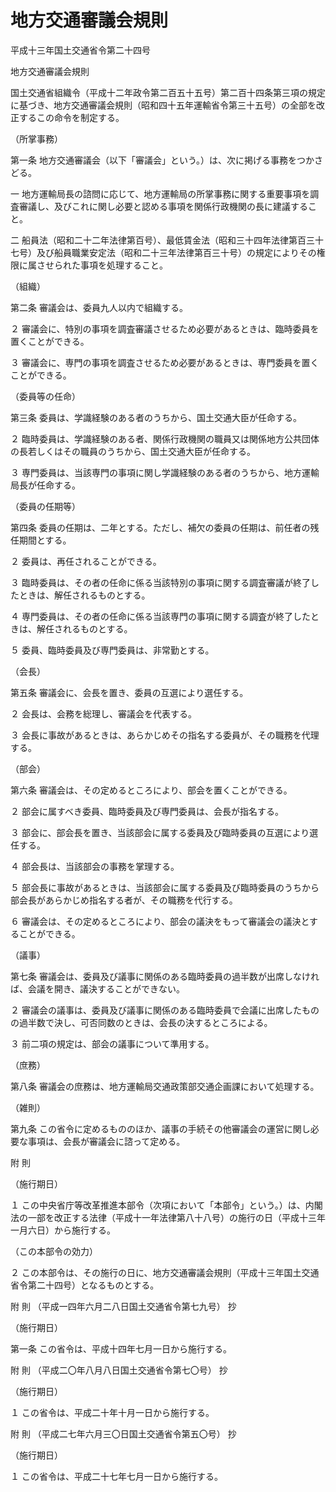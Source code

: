 # 地方交通審議会規則

平成十三年国土交通省令第二十四号

地方交通審議会規則

国土交通省組織令（平成十二年政令第二百五十五号）第二百十四条第三項の規定に基づき、地方交通審議会規則（昭和四十五年運輸省令第三十五号）の全部を改正するこの命令を制定する。

（所掌事務）

第一条 地方交通審議会（以下「審議会」という。）は、次に掲げる事務をつかさどる。

一 地方運輸局長の諮問に応じて、地方運輸局の所掌事務に関する重要事項を調査審議し、及びこれに関し必要と認める事項を関係行政機関の長に建議すること。

二 船員法（昭和二十二年法律第百号）、最低賃金法（昭和三十四年法律第百三十七号）及び船員職業安定法（昭和二十三年法律第百三十号）の規定によりその権限に属させられた事項を処理すること。

（組織）

第二条 審議会は、委員九人以内で組織する。

２ 審議会に、特別の事項を調査審議させるため必要があるときは、臨時委員を置くことができる。

３ 審議会に、専門の事項を調査させるため必要があるときは、専門委員を置くことができる。

（委員等の任命）

第三条 委員は、学識経験のある者のうちから、国土交通大臣が任命する。

２ 臨時委員は、学識経験のある者、関係行政機関の職員又は関係地方公共団体の長若しくはその職員のうちから、国土交通大臣が任命する。

３ 専門委員は、当該専門の事項に関し学識経験のある者のうちから、地方運輸局長が任命する。

（委員の任期等）

第四条 委員の任期は、二年とする。ただし、補欠の委員の任期は、前任者の残任期間とする。

２ 委員は、再任されることができる。

３ 臨時委員は、その者の任命に係る当該特別の事項に関する調査審議が終了したときは、解任されるものとする。

４ 専門委員は、その者の任命に係る当該専門の事項に関する調査が終了したときは、解任されるものとする。

５ 委員、臨時委員及び専門委員は、非常勤とする。

（会長）

第五条 審議会に、会長を置き、委員の互選により選任する。

２ 会長は、会務を総理し、審議会を代表する。

３ 会長に事故があるときは、あらかじめその指名する委員が、その職務を代理する。

（部会）

第六条 審議会は、その定めるところにより、部会を置くことができる。

２ 部会に属すべき委員、臨時委員及び専門委員は、会長が指名する。

３ 部会に、部会長を置き、当該部会に属する委員及び臨時委員の互選により選任する。

４ 部会長は、当該部会の事務を掌理する。

５ 部会長に事故があるときは、当該部会に属する委員及び臨時委員のうちから部会長があらかじめ指名する者が、その職務を代行する。

６ 審議会は、その定めるところにより、部会の議決をもって審議会の議決とすることができる。

（議事）

第七条 審議会は、委員及び議事に関係のある臨時委員の過半数が出席しなければ、会議を開き、議決することができない。

２ 審議会の議事は、委員及び議事に関係のある臨時委員で会議に出席したものの過半数で決し、可否同数のときは、会長の決するところによる。

３ 前二項の規定は、部会の議事について準用する。

（庶務）

第八条 審議会の庶務は、地方運輸局交通政策部交通企画課において処理する。

（雑則）

第九条 この省令に定めるもののほか、議事の手続その他審議会の運営に関し必要な事項は、会長が審議会に諮って定める。

附 則

（施行期日）

１ この中央省庁等改革推進本部令（次項において「本部令」という。）は、内閣法の一部を改正する法律（平成十一年法律第八十八号）の施行の日（平成十三年一月六日）から施行する。

（この本部令の効力）

２ この本部令は、その施行の日に、地方交通審議会規則（平成十三年国土交通省令第二十四号）となるものとする。

附 則 （平成一四年六月二八日国土交通省令第七九号） 抄

（施行期日）

第一条 この省令は、平成十四年七月一日から施行する。

附 則 （平成二〇年八月八日国土交通省令第七〇号） 抄

（施行期日）

１ この省令は、平成二十年十月一日から施行する。

附 則 （平成二七年六月三〇日国土交通省令第五〇号） 抄

（施行期日）

１ この省令は、平成二十七年七月一日から施行する。
